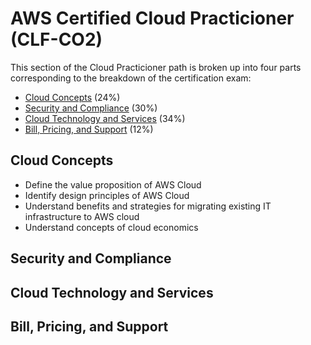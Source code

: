 # AWS Certified Cloud Practicioner (CLF-CO2)
This section of the Cloud Practicioner path is broken up into four parts corresponding to the breakdown of the certification exam:
- [Cloud Concepts](https://github.com/nicoxmcd/AWS/blob/main/Paths/CloudPracticioner/Concepts.md) (24%)
- [Security and Compliance](https://github.com/nicoxmcd/AWS/blob/main/Paths/CloudPracticioner/Security.md) (30%)
- [Cloud Technology and Services](https://github.com/nicoxmcd/AWS/blob/main/Paths/CloudPracticioner/Services.md) (34%)
- [Bill, Pricing, and Support](https://github.com/nicoxmcd/AWS/blob/main/Paths/CloudPracticioner/Support.md) (12%)

## Cloud Concepts
- Define the value proposition of AWS Cloud
- Identify design principles of AWS Cloud
- Understand benefits and strategies for migrating existing IT infrastructure to AWS cloud
- Understand concepts of cloud economics

## Security and Compliance

## Cloud Technology and Services

## Bill, Pricing, and Support